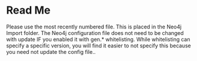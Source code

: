 <h1>Read Me</h1>

Please use the most recently numbered file. This is placed in the Neo4j Import folder. The Neo4j configuration file does not need to be changed with update IF you enabled it with gen.* whitelisting. While whitelisting can specify a specific version, you will find it easier to not specify this because you need not update the config file..
